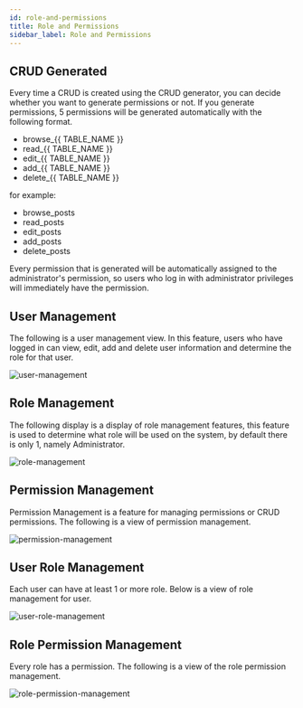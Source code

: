 ```yaml
---
id: role-and-permissions
title: Role and Permissions
sidebar_label: Role and Permissions
---
```


## CRUD Generated

Every time a CRUD is created using the CRUD generator, you can decide whether you want to generate permissions or not. If you generate permissions, 5 permissions will be generated automatically with the following format.

- browse_{{ TABLE_NAME }}
- read_{{ TABLE_NAME }}
- edit_{{ TABLE_NAME }}
- add_{{ TABLE_NAME }}
- delete_{{ TABLE_NAME }}

for example:

* browse_posts
* read_posts
* edit_posts
* add_posts
* delete_posts

Every permission that is generated will be automatically assigned to the administrator's permission, so users who log in with administrator privileges will immediately have the permission.

## User Management

The following is a user management view. In this feature, users who have logged in can view, edit, add and delete user information and determine the role for that user.

![user-management](assets/user-management.png)

## Role Management

The following display is a display of role management features, this feature is used to determine what role will be used on the system, by default there is only 1, namely Administrator.

![role-management](assets/role-management.png)

## Permission Management

Permission Management is a feature for managing permissions or CRUD permissions. The following is a view of permission management.

![permission-management](assets/permission-management.png)

## User Role Management

Each user can have at least 1 or more role. Below is a view of role management for user.

![user-role-management](assets/user-role-management.png)

## Role Permission Management

Every role has a permission. The following is a view of the role permission management.

![role-permission-management](assets/role-permission-management.png)